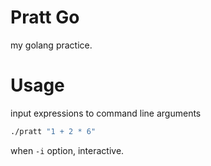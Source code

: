 # Pratt Go
my golang practice.
# Usage
input expressions to command line arguments
```sh
./pratt "1 + 2 * 6"
```
when `-i` option, interactive.
